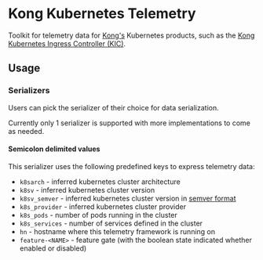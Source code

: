# Kong Kubernetes Telemetry

Toolkit for telemetry data for [Kong's][kong] Kubernetes products, such as the
[Kong Kubernetes Ingress Controller (KIC)][kic].

## Usage

### Serializers

Users can pick the serializer of their choice for data serialization.

Currently only 1 serializer is supported with more implementations to come as needed.

#### Semicolon delimited values

This serializer uses the following predefined keys to express telemetry data:

* `k8sarch` - inferred kubernetes cluster architecture
* `k8sv` - inferred kubernetes cluster version
* `k8sv_semver` - inferred kubernetes cluster version in [semver format][semver]
* `k8s_provider` - inferred kubernetes cluster provider
* `k8s_pods` - number of pods running in the cluster
* `k8s_services` - number of services defined in the cluster
* `hn` - hostname where this telemetry framework is running on
* `feature-<NAME>` - feature gate (with the boolean state indicated whether enabled or disabled)

[kong]:https://github.com/kong
[kic]:https://github.com/kong/kubernetes-ingress-controller
[semver]:https://semver.org/
